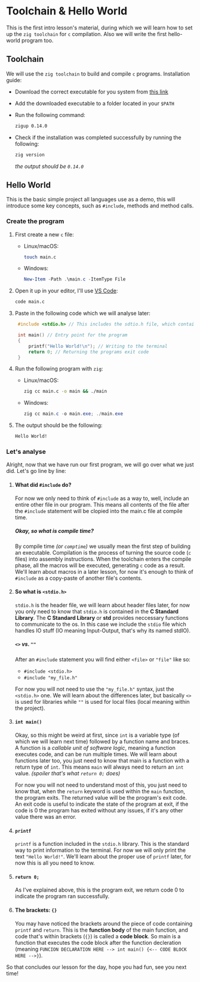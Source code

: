 # Toolchain & Hello World

This is the first intro lesson's material, during which we will learn how to set up the `zig toolchain` for `c` compilation. Also we will write the first hello-world program too.

## Toolchain

We will use the `zig toolchain` to build and compile `c` programs.
Installation guide:

- Download the correct executable for you system from [this link](https://github.com/marler8997/zigup/releases/tag/v2025_01_02)
- Add the downloaded executable to a folder located in your `$PATH`
- Run the following command:

  ```bash
  zigup 0.14.0
  ```

- Check if the installation was completed successfully by running the following:
  ```bash
  zig version
  ```
  _the output should be `0.14.0`_

## Hello World

This is the basic simple project all languages use as a demo, this will introduce some key concepts, such as `#include`, methods and method calls.

### Create the program

1. First create a new `c` file:
   - Linux/macOS:
     ```bash
     touch main.c
     ```
   - Windows:
     ```ps1
     New-Item -Path .\main.c -ItemType File
     ```
2. Open it up in your editor, I'll use [VS Code](https://code.visualstudio.com/):

   ```bash
   code main.c
   ```

3. Paste in the following code which we will analyse later:

   ```c
    #include <stdio.h> // This includes the sdtio.h file, which contains the printf function

    int main() // Entry point for the program
    {
        printf("Hello World!\n"); // Writing to the terminal
        return 0; // Returning the programs exit code
    }
   ```

4. Run the following program with `zig`:

   - Linux/macOS:

     ```bash
     zig cc main.c -o main && ./main
     ```

   - Windows:

     ```ps1
     zig cc main.c -o main.exe; ./main.exe
     ```

5. The output should be the following:
   ```bash
   Hello World!
   ```

### Let's analyse

Alright, now that we have run our first program, we will go over what we just did.
Let's go line by line:

1. #### What did `#include` do?

   For now we only need to think of `#include` as a way to, well, include an entire other file in our program. This means all contents of the file after the `#include` statement will be clopied into the main.c file at compile time.

   ##### Okay, so what is compile time?

   By compile time _(or `comptime`)_ we usually mean the first step of building an executable. Compilation is the process of turning the source code (`c` files) into assembly instructions. When the toolchain enters the compile phase, all the macros will be executed, generating `c` code as a result.
   We'll learn about macros in a later lesson, for now it's enough to think of `#include` as a copy-paste of another file's contents.

2. #### So what is `<stdio.h>`

   `stdio.h` is the header file, we will learn about header files later, for now you only need to know that `stdio.h` is contained in the **C Standard Library**. The **C Standard Library** or **std** provides neccessary functions to communicate to the os. In this case we include the `stdio` file which handles IO stuff (IO meaning Input-Output, that's why its named stdIO).

   ##### `<>` vs. `""`

   After an `#include` statement you will find either `<file>` or `"file"` like so:

   - `#include <stdio.h>`
   - `#include "my_file.h"`

   For now you will not need to use the `"my_file.h"` syntax, just the `<stdio.h>` one. We will learn about the differences later, but basically `<>` is used for libraries while `""` is used for local files (local meaning within the project).

3. #### `int main()`

   Okay, so this might be weird at first, since `int` is a variable type (of which we will learn next time) followed by a function name and braces. A function is a _callable unit of software logic_, meaning a function executes code, and can be run multiple times. We will learn about functions later too, you just need to know that main is a function with a return type of `int`. This means `main` will always need to return an `int` value. _(spoiler that's what `return 0;` does)_

   For now you will not need to understand most of this, you just need to know that, when the `return` keyword is used within the `main` function, the program exits. The returned value will be the program's exit code. An exit code is useful to indicate the state of the program at exit, if the code is 0 the program has exited without any issues, if it's any other value there was an error.

4. #### `printf`

   `printf` is a function included in the `stdio.h` library. This is the standard way to print information to the terminal. For now we will only print the text `"Hello World!"`.
   We'll learn about the proper use of `printf` later, for now this is all you need to know.

5. #### `return 0;`

   As I've explained above, this is the program exit, we return code 0 to indicate the program ran successfully.

6. #### The brackets: `{}`

   You may have noticed the brackets around the piece of code containing `printf` and `return`. This is the **function body** of the main function, and code that's within brackets (`{}`) is called a **code block**. So main is a function that executes the code block after the function decleration (meaning `FUNCION DECLARATION HERE --> int main() {<-- CODE BLOCK HERE -->}`).

So that concludes our lesson for the day, hope you had fun, see you next time!
